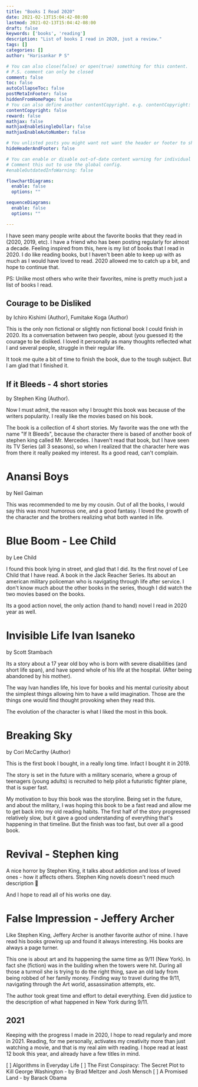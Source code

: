 ```yaml
---
title: "Books I Read 2020"
date: 2021-02-13T15:04:42-08:00
lastmod: 2021-02-13T15:04:42-08:00
draft: false
keywords: ['books', 'reading']
description: "List of books I read in 2020, just a review."
tags: []
categories: []
author: "Harisankar P S"

# You can also close(false) or open(true) something for this content.
# P.S. comment can only be closed
comment: false
toc: false
autoCollapseToc: false
postMetaInFooter: false
hiddenFromHomePage: false
# You can also define another contentCopyright. e.g. contentCopyright: "This is another copyright."
contentCopyright: false
reward: false
mathjax: false
mathjaxEnableSingleDollar: false
mathjaxEnableAutoNumber: false

# You unlisted posts you might want not want the header or footer to show
hideHeaderAndFooter: false

# You can enable or disable out-of-date content warning for individual post.
# Comment this out to use the global config.
#enableOutdatedInfoWarning: false

flowchartDiagrams:
  enable: false
  options: ""

sequenceDiagrams: 
  enable: false
  options: ""

---
```


I have seen many people write about the favorite books that they read in (2020, 2019, etc). I have a friend who has been posting regularly for almost a decade. Feeling inspired from this, here is my list of books that I read in 2020. I do like reading books, but I haven't been able to keep up with as much as I would have loved to read. 2020 allowed me to catch up a bit, and hope to continue that.
 
PS: Unlike most others who write their favorites, mine is pretty much just a list of books I read.

<!--more-->

## Courage to be Disliked

by Ichiro Kishimi (Author), Fumitake Koga  (Author)

This is the only non fictional or slightly non fictional book I could finish in 2020. Its a conversation between two people, about (you guessed it) the courage to be disliked. I loved it personally as many thoughts reflected what I and several people, struggle in their regular life.

It took me quite a bit of time to finish the book, due to the tough subject. But I am glad that I finished it.

## If it Bleeds - 4 short stories

by Stephen King (Author).

Now I must admit, the reason why I brought this book was because of the writers popularity. I really like the movies based on his book.

The book is a collection of 4 short stories. My favorite was the one wth the name "If It Bleeds", because the character there is based of another book of stephen king called Mr. Mercedes. I haven't read that book, but I have seen its TV Series (all 3 seasons), so when I realized that the character here was from there it really peaked my interest. Its a good read, can't complain.

# Anansi Boys

by Neil Gaiman

This was recommended to me by my cousin. Out of all the books, I would say this was most humorous one, and a good fantasy. I loved the growth of the character and the brothers realizing what both wanted in life.


# Blue Boom - Lee Child

by Lee Child

I found this book lying in street, and glad that I did. Its the first novel of Lee Child that I have read. A book in the Jack Reacher Series. Its about an american military policeman who is navigating through life after service. I don't know much about the other books in the series, though I did watch the two movies based on the books.

Its a good action novel, the only action (hand to hand) novel I read in 2020 year as well.

# Invisible Life Ivan Isaneko

by Scott Stambach

Its a story about a 17 year old boy who is born with severe disabilities (and short life span), and have spend whole of his life at the hospital. (After being abandoned by his mother).

The way Ivan handles life, his love for books and his mental curiosity about the simplest things allowing him to have a wild imagination. Those are the things one would find thought provoking when they read this.

The evolution of the character is what I liked the most in this book.


# Breaking Sky

by Cori McCarthy (Author)

This is the first book I bought, in a really long time. Infact I bought it in 2019.

The story is set in the future with a military scenario, where a group of teenagers (young adults) is recruited to help pilot a futuristic fighter plane, that is super fast.

My motivation to buy this book was the storyline. Being set in the future, and about the military, I was hoping this book to be a fast read and allow me to get back into my old reading habits. The first half of the story progressed relatively slow, but it gave a good understanding of everything that's happening in that timeline. But the finish was too fast, but over all a good book. 

# Revival - Stephen king

A nice horror by Stephen King, it talks about addiction and loss of loved ones - how it affects others. Stephen King novels doesn't need much description 🎃

And I hope to read all of his works one day. 

# False Impression - Jeffery Archer

Like Stephen King, Jeffery Archer is another favorite author of mine. I have read his books growing up and found it always interesting. His books are always a page turner.

This one is about art and its happening the same time as 9/11 (New York). In fact she (fiction) was in the building when the towers were hit. During all those a turmoil she is trying to do the right thing, save an old lady from being robbed of her family money. Finding way to travel during the 9/11, navigating through the Art world, assassination attempts, etc.

The author took great time and effort to detail everything. Even did justice to the description of what happened in New York during 9/11.


## 2021

Keeping with the progress I made in 2020, I hope to read regularly and more in 2021. Reading, for me personally, activates my creativity more than just watching a movie, and that is my real aim with reading. I hope read at least 12 book this year, and already have a few titles in mind.


[ ] Algorithms in Everyday Life
[ ] The First Conspiracy: The Secret Plot to Kill George Washington - by Brad Meltzer and Josh Mensch
[ ] A Promised Land - by Barack Obama
